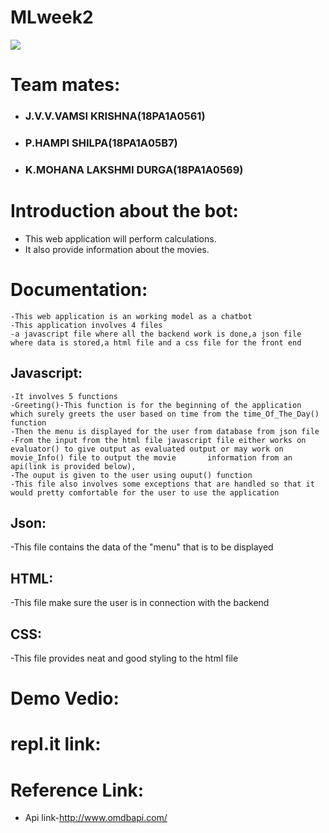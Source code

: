 # MLweek2
![](https://github.com/vamsijavvadi7/mlweek2/blob/main/Screenshot%20(93).png)

# Team mates:
  - ### J.V.V.VAMSI KRISHNA(18PA1A0561)
  - ### P.HAMPI SHILPA(18PA1A05B7)
  - ### K.MOHANA LAKSHMI DURGA(18PA1A0569)
  
# Introduction about the bot:
  -   This web application will perform calculations.
  -   It also provide information about the movies.

# Documentation:
    -This web application is an working model as a chatbot
    -This application involves 4 files
    -a javascript file where all the backend work is done,a json file where data is stored,a html file and a css file for the front end
  ## Javascript:
    -It involves 5 functions
    -Greeting()-This function is for the beginning of the application which surely greets the user based on time from the time_Of_The_Day() function
    -Then the menu is displayed for the user from database from json file
    -From the input from the html file javascript file either works on evaluator() to give output as evaluated output or may work on movie_Info() file to output the movie       information from an api(link is provided below),
    -The ouput is given to the user using ouput() function
    -This file also involves some exceptions that are handled so that it would pretty comfortable for the user to use the application
 ## Json:
 -This file contains the data of the "menu" that is to be displayed
 ## HTML:
 -This file make sure the user is in connection with the backend
 ## CSS:
 -This file provides neat and good styling to the html file



# Demo Vedio:

# repl.it link:

# Reference Link:
  - Api link-http://www.omdbapi.com/
